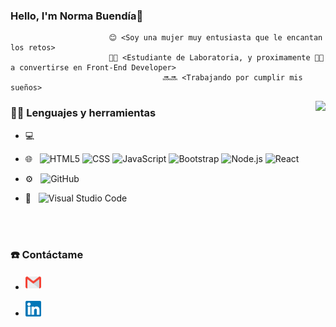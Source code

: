 ### Hello, I'm Norma Buendía👋



                          😊 <Soy una mujer muy entusiasta que le encantan los retos> 
                          👩‍🎓​ <Estudiante de Laboratoria, y proximamente 🚀​🚀​a convertirse en Front-End Developer>
                                      🔜🔜 <Trabajando por cumplir mis sueños>

<img align='right' src="https://media.giphy.com/media/FGG1TRyh7mHMk/giphy.gif">


### 👩‍💻 Lenguajes y herramientas
- 💻 &nbsp;
  
- 🌐 &nbsp;
  ![HTML5](https://img.shields.io/badge/-HTML5-333333?style=flat&logo=HTML5)
  ![CSS](https://img.shields.io/badge/-CSS-333333?style=flat&logo=CSS3&logoColor=1572B6)
  ![JavaScript](https://img.shields.io/badge/-JavaScript-333333?style=flat&logo=javascript)
  ![Bootstrap](https://img.shields.io/badge/-Bootstrap-333333?style=flat&logo=bootstrap&logoColor=563D7C)
  ![Node.js](https://img.shields.io/badge/-Node.js-333333?style=flat&logo=node.js)
  ![React](https://img.shields.io/badge/-React-333333?style=flat&logo=react)

- ⚙️ &nbsp;
   ![GitHub](https://img.shields.io/badge/-GitHub-333333?style=flat&logo=github)
 - 🔧 &nbsp;
  ![Visual Studio Code](https://img.shields.io/badge/-Visual%20Studio%20Code-333333?style=flat&logo=visual-studio-code&logoColor=007ACC)

</br>
</br>


### ☎️​ Contáctame
 - <a href="mailto:normabdv@gmail.com"><img src="https://github.com/deut-erium/deut-erium/blob/master/assets/gmail.svg" width="25px" alt="mail"></a> &nbsp; &nbsp; </br>
   
   
 - <a href="https://www.linkedin.com/in/norma-buendia-58bb3a35//"><img src="https://github.com/deut-erium/deut-erium/blob/master/assets/linkedin.svg" width="25px"         alt="LinkedIn"></a> &nbsp; &nbsp;


